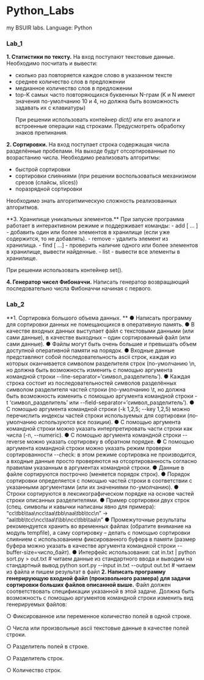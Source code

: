 # Python_Labs
my BSUIR labs. Language: Python

### Lab_1
**1. Статистики по тексту.** На вход поступают текстовые данные. Необходимо
посчитать и вывести:
- сколько раз повторяется каждое слово в указанном тексте
- среднее количество слов в предложении
- медианное количество слов в предложении
- top-K самых часто повторяющихся буквенных N-грам (K и N имеют значения
по-умолчанию 10 и 4, но должна быть возможность задавать их с
клавиатуры)
            <p>При решении использовать контейнер <i>dict()</i> или его аналоги и встроенные
операции над строками. Предусмотреть обработку знаков препинания.</p>

**2. Сортировки.** 
    На вход поступает строка содержащая числа разделённые
    пробелами. На выходе будут отсортированные по возрастанию числа. Необходимо
    реализовать алгоритмы:
- быстрой сортировки
- сортировки слияниями (при решении воспользоваться механизмом срезов
(слайсы, slices))
- поразрядной сортировки
<p>Необходимо знать алгоритмическую сложность реализованных алгоритмов.</p> 
**3. Хранилище уникальных элементов.** При запуске программа работает в
интерактивном режиме и поддерживает команды:
- add <key> [<key> … ] - добавить один или более элементов в хранилище
(если уже содержится, то не добавлять).
- remove <key> - удалить элемент из хранилища.
- find <key> [<key> …] - проверить наличие одного или более элементов в
хранилище, вывести найденные.
- list - вывести все элементы в хранилище.
    <p>При решении использовать контейнер set().</p>
    
**4. Генератор чисел Фибоначчи.** Написать генератор возвращающий последовательно
числа Фибоначчи начиная с первого.

### Lab_2

**1. Сортировка большого объема данных. **
● Написать программу для сортировки данных не помещающихся в
оперативную память.
● В качестве входных данных выступает файл с текстовыми данными (или
сами данные), в качестве выходных – один сортированный файл (или сами
данные).
● Файлы могут быть очень большие и превышать объем доступной
оперативной памяти на порядок.
● Входные данные представляют собой последовательность ascii строк,
каждая из которых оканчивается символом разделителя строк
(по-умолчанию \n, но должна быть возможность изменить с помощью
аргумента командной строки --line-separator=’символ_разделитель’).
● Каждая строка состоит из последовательностей символов разделённых
символом разделителя частей строки (по-умолчанию \t, но должна быть
возможность изменить с помощью аргумента командной строки -t
‘символ_разделитель’ или --field-separator=’символ_разделитель’).
● С помощью аргумента командной строки (-k 1,2,5; --key 1,2,5) можно
перечислить индексы частей строки используемых для сортировки
(по-умолчанию используются все позиции).
● С помощью аргумента командной строки можно указать интерпретировать
части строки как числа (-n, --numeric).
● С помощью аргумента командной строки --reverse можно указать сортировку
в обратном порядке.
● С помощью аргумента командной строки можно указать режим проверки
сортированности --check: в этом режиме сортировка не производится, а
входные данные просто проверяются на отсортированность согласно
правилам указанным в аргументах командной строки.
● Данные в файле сортируются построчно (меняется порядок строк).
● Порядок сортировки определяется с помощью частей строки в соответствии
с указанными аргументами (или их значениями по-умолчанию).
● Строки сортируются в лексикографическом порядке на основе частей
строки описанных разделителями.
● Пример сортировки двух строк (спец. символы и кавычки написаны явно для
примера):
“cc\tbb\taa\ncc\taa\tbb\naa\tbb\tcc\n” -> “aa\tbb\tcc\ncc\taa\t\bb\ncc\tbb\taa\n”
● Промежуточные результаты рекомендуется хранить во временных файлах
(обратите внимание на модуль tempfile), а саму сортировку – делать с
помощью сортировки слиянием с использованием фиксированного буфера
в памяти (размер буфера можно указать в качестве аргумента командной
строки --buffer-size=число_байт).
● Интерфейс использования:
cat in.txt | python sort.py > out.txt # читаем данные из стандартного ввода и выводим
на стандартный вывод
python sort.py --input in.txt --output out.txt # читаем из файла и пишем результат в
файл
**2. Написать программу генерирующую входной файл (произвольного размера) для
задачи сортировки больших файлов описанной выше.** Файл должен
соответствовать спецификации указанной в этой задаче. Должна быть
возможность с помощью аргументов командной строки изменить вид
генерируемых файлов:
<p>○ Фиксированное или переменное количество полей в одной строке.</p>
<p>○ Числа или произвольные ascii текстовые данные в качестве полей строки.</p>
<p>○ Разделитель полей в строке.</p>
<p>○ Разделитель строк.</p>
<p>○ Количество строк.</p>
